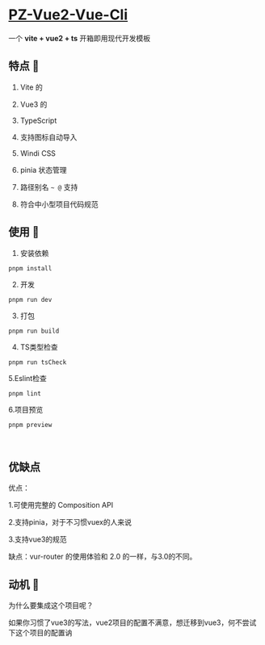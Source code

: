 # [PZ-Vue2-Vue-Cli](https://github.com/PZ-18664918826/pz-vue2-vite.git)

一个 **vite + vue2 + ts** 开箱即用现代开发模板

## 特点 🐳

1. Vite 的

2. Vue3 的

3. TypeScript

4. 支持图标自动导入

5. Windi CSS

6. pinia 状态管理

7. 路径别名 `~ @` 支持

8. 符合中小型项目代码规范



## 使用 🐂

1. 安装依赖

```shell
pnpm install
```

2. 开发

```shell
pnpm run dev
```

3. 打包

```shell
pnpm run build
```

4. TS类型检查

```shell
pnpm run tsCheck
```

5.Eslint检查

```shell
pnpm lint
```

6.项目预览

```shell
pnpm preview
```

<br />

## 优缺点

优点：

1.可使用完整的 Composition API

2.支持pinia，对于不习惯vuex的人来说

3.支持vue3的规范

缺点：vur-router 的使用体验和 2.0 的一样，与3.0的不同。



## 动机 🐗

为什么要集成这个项目呢？

如果你习惯了vue3的写法，vue2项目的配置不满意，想迁移到vue3，何不尝试下这个项目的配置讷

<br />

<br />
